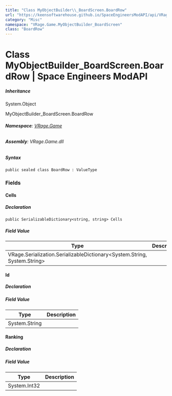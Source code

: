 ```yaml
---
title: "Class MyObjectBuilder\\_BoardScreen.BoardRow"
url: "https://keensoftwarehouse.github.io/SpaceEngineersModAPI/api/VRage.Game.MyObjectBuilder_BoardScreen.BoardRow.html"
category: "Misc"
namespace: "VRage.Game.MyObjectBuilder_BoardScreen"
class: "BoardRow"
---
```


# Class MyObjectBuilder\_BoardScreen.BoardRow | Space Engineers ModAPI

##### Inheritance

System.Object

MyObjectBuilder\_BoardScreen.BoardRow

###### **Namespace**: [VRage.Game](https://keensoftwarehouse.github.io/SpaceEngineersModAPI/api/VRage.Game.html)

###### **Assembly**: VRage.Game.dll

##### Syntax

```
public sealed class BoardRow : ValueType
```

### Fields

#### Cells

##### Declaration

```
public SerializableDictionary<string, string> Cells
```

##### Field Value

| Type | Description |
| --- | --- |
| VRage.Serialization.SerializableDictionary<System.String, System.String\> |     |

#### Id

##### Declaration

##### Field Value

| Type | Description |
| --- | --- |
| System.String |     |

#### Ranking

##### Declaration

##### Field Value

| Type | Description |
| --- | --- |
| System.Int32 |     |